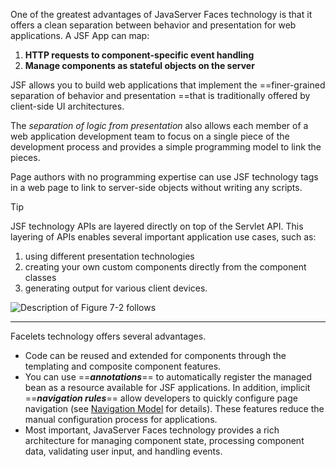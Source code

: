 One of the greatest advantages of JavaServer Faces technology is that it offers a clean separation between behavior and presentation for web applications.
A JSF App can map:
1. **HTTP requests to component-specific event handling**
2. **Manage components as stateful objects on the server**

JSF allows you to build web applications that implement the ==finer-grained separation of behavior and presentation ==that is traditionally offered by client-side UI architectures.

The *separation of logic from presentation* also allows each member of a web application development team to focus on a single piece of the development process and provides a simple programming model to link the pieces.

Page authors with no programming expertise can use JSF technology tags in a web page to link to server-side objects without writing any scripts.

> [!tip]
> JSF technology APIs are layered directly on top of the Servlet API.
> This layering of APIs enables several important application use cases, such as:
> 1. using different presentation technologies
> 2. creating your own custom components directly from the component classes
> 3. generating output for various client devices.
> 
> ![Description of Figure 7-2 follows](https://docs.oracle.com/javaee/7/tutorial/img/jeett_dt_015.png)  

---

Facelets technology offers several advantages.
- Code can be reused and extended for components through the templating and composite component features.
- You can use ==***annotations***== to automatically register the managed bean as a resource available for JSF applications.
  In addition, implicit ==***navigation rules***== allow developers to quickly configure page navigation (see [Navigation Model](https://docs.oracle.com/javaee/7/tutorial/jsf-intro005.htm#BNAQL) for details).
  These features reduce the manual configuration process for applications.
- Most important, JavaServer Faces technology provides a rich architecture for managing component state, processing component data, validating user input, and handling events.